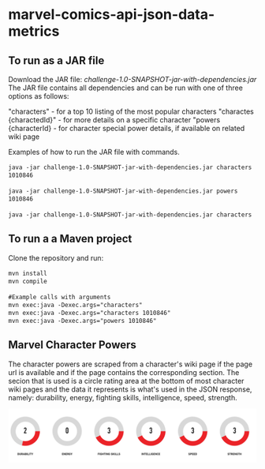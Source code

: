 # marvel-comics-api-json-data-metrics

## To run as a JAR file

Download the JAR file: *challenge-1.0-SNAPSHOT-jar-with-dependencies.jar*
The JAR file contains all dependencies and can be run with one of three options as follows:


"characters"              - for a top 10 listing of the most popular characters
"charactes {charactedId}" - for more details on a specific character
"powers {characterId}     - for character special power details, if available on related wiki page

Examples of how to run the JAR file with commands.


```shell
java -jar challenge-1.0-SNAPSHOT-jar-with-dependencies.jar characters 1010846

java -jar challenge-1.0-SNAPSHOT-jar-with-dependencies.jar powers 1010846

java -jar challenge-1.0-SNAPSHOT-jar-with-dependencies.jar characters
```

## To run a a Maven project
Clone the repository and run:

```shell
mvn install
mvn compile

#Example calls with arguments
mvn exec:java -Dexec.args="characters"
mvn exec:java -Dexec.args="characters 1010846"
mvn exec:java -Dexec.args="powers 1010846"
```

## Marvel Character Powers
The character powers are scraped from a character's wiki page if the page url is available and if the page contains the corresponding section. The secion that is used is a circle rating area at the bottom of most character wiki pages and the data it represents is what's used in the JSON response, namely: durability, energy, fighting skills, intelligence, speed, strength.

![alt text](Marvel_Character_Powers.png "Character Power Ratings")

